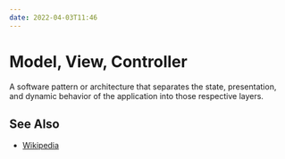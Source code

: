 ```yaml
---
date: 2022-04-03T11:46
---
```


# Model, View, Controller

A software pattern or architecture that separates the state, presentation, and
dynamic behavior of the application into those respective layers.

## See Also

- [Wikipedia](https://en.wikipedia.org/wiki/Model%E2%80%93view%E2%80%93controller)

